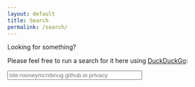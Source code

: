 ```yaml
---
layout: default
title: Search
permalink: /search/
---
```


Looking for something?

Please feel free to run a search for it here using [DuckDuckGo](https://duckduckgo.com/spread):

<form method="get" id="search" action="https://duckduckgo.com/">
<input type="hidden" name="sites" value="rooneymcnibnug.github.io"/>
<input type="hidden" name="kh" value="1"/>
<input class="search" type="text" size="35" name="q" maxlength="300" placeholder="site:rooneymcnibnug.github.io privacy"/>
<input type="submit" value="Search" style="visibility: hidden;" /></form>
